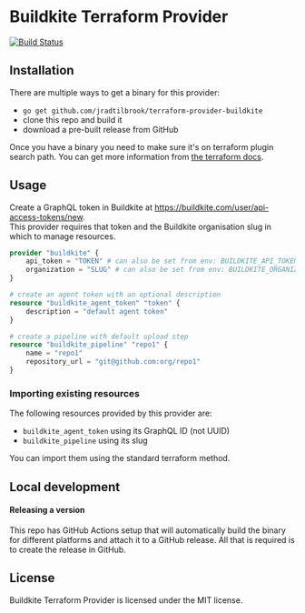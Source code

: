 # Buildkite Terraform Provider

[![Build Status](https://travis-ci.com/jradtilbrook/terraform-provider-buildkite.svg?branch=master)](https://travis-ci.com/jradtilbrook/terraform-provider-buildkite)

## Installation

There are multiple ways to get a binary for this provider:

- `go get github.com/jradtilbrook/terraform-provider-buildkite`
- clone this repo and build it
- download a pre-built release from GitHub

Once you have a binary you need to make sure it's on terraform plugin search path. You can get more information from
[the terraform docs](https://www.terraform.io/docs/configuration/providers.html#third-party-plugins).

## Usage

Create a GraphQL token in Buildkite at https://buildkite.com/user/api-access-tokens/new.  
This provider requires that token and the Buildkite organisation slug in which to manage resources.

```terraform
provider "buildkite" {
    api_token = "TOKEN" # can also be set from env: BUILDKITE_API_TOKEN
    organization = "SLUG" # can also be set from env: BUILDKITE_ORGANIZATION
}

# create an agent token with an optional description
resource "buildkite_agent_token" "token" {
    description = "default agent token"
}

# create a pipeline with default upload step
resource "buildkite_pipeline" "repo1" {
    name = "repo1"
    repository_url = "git@github.com:org/repo1"
}
```

### Importing existing resources

The following resources provided by this provider are:

- `buildkite_agent_token` using its GraphQL ID (not UUID)
- `buildkite_pipeline` using its slug

You can import them using the standard terraform method.

## Local development

#### Releasing a version

This repo has GitHub Actions setup that will automatically build the binary for different platforms and attach it to a
GitHub release. All that is required is to create the release in GitHub.

## License

Buildkite Terraform Provider is licensed under the MIT license.
